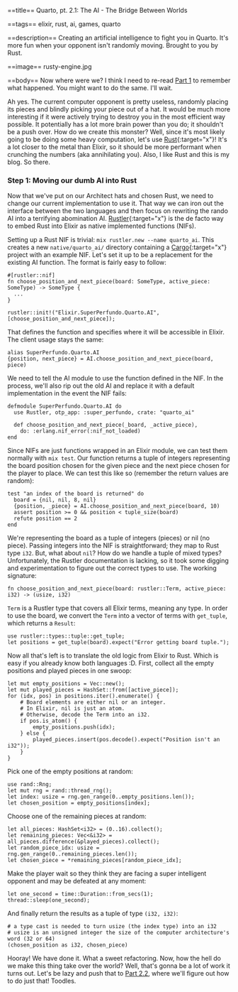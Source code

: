 ==title==
Quarto, pt. 2.1: The AI - The Bridge Between Worlds

==tags==
elixir, rust, ai, games, quarto

==description==
Creating an artificial intelligence to fight you in Quarto. It's more fun when your
opponent isn't randomly moving. Brought to you by Rust.

==image==
rusty-engine.jpg

==body==
Now where were we? I think I need to re-read [Part 1](/articles/quarto-part-1) to remember what happened.
You might want to do the same. I'll wait.

Ah yes. The current computer opponent is pretty useless, randomly placing its pieces
and blindly picking your piece out of a hat. It would be much more interesting if it were actively
trying to destroy you in the most efficient way possible. It potentially has a lot
more brain power than you do; it shouldn't be a push over. How do we create this
monster? Well, since it's most likely going to be doing some heavy computation,
let's use [Rust](https://www.rust-lang.org/){:target="x"}! It's a lot closer to the metal than Elixir, so it
should be more performant when crunching the numbers (aka annihilating you). Also,
I like Rust and this is my blog. So there.

### Step 1: Moving our dumb AI into Rust
Now that we've put on our Architect hats and chosen Rust, we need to change our current
implementation to use it. That way we can iron out the interface between the two
languages and then focus on rewriting the rando AI into a terrifying abomination AI. 
[Rustler](https://github.com/rusterlium/rustler){:target="x"}
is the de facto way to embed Rust into Elixir as native implemented functions (NIFs).

Setting up a Rust NIF is trivial: `mix rustler.new --name quarto_ai`. This creates a new `native/quarto_ai/`
directory containing a [Cargo](https://doc.rust-lang.org/cargo/){:target="x"} project with an example NIF. Let's set it up to be a
replacement for the existing AI function. The format is fairly easy to follow:

    #[rustler::nif]
    fn choose_position_and_next_piece(board: SomeType, active_piece: SomeType) -> SomeType {
      ...
    }

    rustler::init!("Elixir.SuperPerfundo.Quarto.AI", [choose_position_and_next_piece]);

That defines the function and specifies where it will be accessible in Elixir.
The client usage stays the same:

    alias SuperPerfundo.Quarto.AI
    {position, next_piece} = AI.choose_position_and_next_piece(board, piece)

We need to tell the AI module to use the function defined in the NIF. In the process,
we'll also rip out the old AI and replace it with a default implementation in the event the NIF fails:

    defmodule SuperPerfundo.Quarto.AI do
      use Rustler, otp_app: :super_perfundo, crate: "quarto_ai"

      def choose_position_and_next_piece(_board, _active_piece),
        do: :erlang.nif_error(:nif_not_loaded)
    end

Since NIFs are just functions wrapped in an Elixir module,
we can test them normally with `mix test`. Our function returns a tuple of integers
representing the board position chosen for the given piece and the next piece
chosen for the player to place. We can test this like so (remember the return values are random):

    test "an index of the board is returned" do
      board = {nil, nil, 8, nil}
      {position, _piece} = AI.choose_position_and_next_piece(board, 10)
      assert position >= 0 && position < tuple_size(board)
      refute position == 2
    end

We're representing the board as a tuple of integers (pieces) or nil (no piece).
Passing integers into the NIF is straightforward; they map to Rust type `i32`. But,
what about `nil`? How do we handle a tuple of mixed types? Unfortunately, the Rustler
documentation is lacking, so it took some digging and experimentation to figure out
the correct types to use. The working signature:

    fn choose_position_and_next_piece(board: rustler::Term, active_piece: i32) -> (usize, i32)

`Term` is a Rustler type that covers all Elixir terms, meaning any type. In order
to use the board, we convert the `Term` into a vector of terms with `get_tuple`,
which returns a `Result`:

    use rustler::types::tuple::get_tuple;
    let positions = get_tuple(board).expect("Error getting board tuple.");

Now all that's left is to translate the old logic from Elixir to Rust. Which is easy if you already
know both languages :D. First, collect all the empty positions and played pieces in one swoop:

    let mut empty_positions = Vec::new();
    let mut played_pieces = HashSet::from([active_piece]);
    for (idx, pos) in positions.iter().enumerate() {
        # Board elements are either nil or an integer.
        # In Elixir, nil is just an atom.
        # Otherwise, decode the Term into an i32.
        if pos.is_atom() {
            empty_positions.push(idx);
        } else {
            played_pieces.insert(pos.decode().expect("Position isn't an i32"));
        }
    }

Pick one of the empty positions at random:

    use rand::Rng;
    let mut rng = rand::thread_rng();
    let index: usize = rng.gen_range(0..empty_positions.len());
    let chosen_position = empty_positions[index];

Choose one of the remaining pieces at random:

    let all_pieces: HashSet<i32> = (0..16).collect();
    let remaining_pieces: Vec<&i32> = all_pieces.difference(&played_pieces).collect();
    let random_piece_idx: usize = rng.gen_range(0..remaining_pieces.len());
    let chosen_piece = *remaining_pieces[random_piece_idx];

Make the player wait so they think they are facing a super intelligent opponent and
may be defeated at any moment:

    let one_second = time::Duration::from_secs(1);
    thread::sleep(one_second);

And finally return the results as a tuple of type `(i32, i32)`:

    # a type cast is needed to turn usize (the index type) into an i32
    # usize is an unsigned integer the size of the computer architecture's word (32 or 64)
    (chosen_position as i32, chosen_piece)

Hooray! We have done it. What a sweet refactoring. Now, how the hell do we make this thing
take over the world? Well, that's gonna be a lot of work it turns out. Let's be lazy
and push that to [Part 2.2](/articles/quarto-part-2.2), where we'll figure out how to do just that! Toodles.
